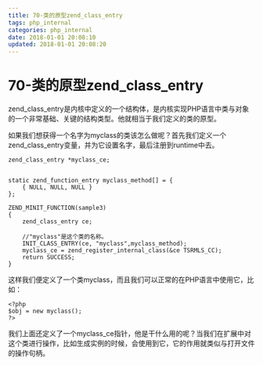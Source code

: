 ```yaml
---
title: 70-类的原型zend_class_entry
tags: php_internal
categories: php_internal
date: 2018-01-01 20:08:10
updated: 2018-01-01 20:08:20
---
```


# 70-类的原型zend_class_entry
zend_class_entry是内核中定义的一个结构体，是内核实现PHP语言中类与对象的一个非常基础、关键的结构类型。他就相当于我们定义的类的原型。

如果我们想获得一个名字为myclass的类该怎么做呢？首先我们定义一个zend_class_entry变量，并为它设置名字，最后注册到runtime中去。

    zend_class_entry *myclass_ce;


    static zend_function_entry myclass_method[] = {
        { NULL, NULL, NULL }
    };

    ZEND_MINIT_FUNCTION(sample3)
    {
        zend_class_entry ce;

        //"myclass"是这个类的名称。
        INIT_CLASS_ENTRY(ce, "myclass",myclass_method);
        myclass_ce = zend_register_internal_class(&ce TSRMLS_CC);
        return SUCCESS;
    }

这样我们便定义了一个类myclass，而且我们可以正常的在PHP语言中使用它，比如：

    <?php
    $obj = new myclass();
    ?>

我们上面还定义了一个myclass_ce指针，他是干什么用的呢？当我们在扩展中对这个类进行操作，比如生成实例的时候，会使用到它，它的作用就类似与打开文件的操作句柄。
